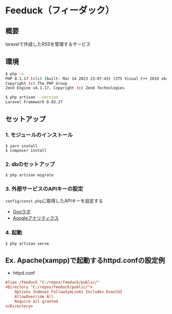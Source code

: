 # Feeduck（フィーダック）

## 概要

laravelで作成したRSSを管理するサービス

## 環境

```bash
$ php -v
PHP 8.1.17 (cli) (built: Mar 14 2023 23:07:43) (ZTS Visual C++ 2019 x64)
Copyright (c) The PHP Group
Zend Engine v4.1.17, Copyright (c) Zend Technologies

$ php artisan --version
Laravel Framework 8.83.27
```

## セットアップ

### 1. モジュールのインストール

```shell
$ yarn install
$ composer install
```

### 2. dbのセットアップ

```shell
$ php artisan migrate
```


### 3. 外部サービスのAPIキーの設定

`config/const.php`に取得したAPIキーを設定する

- [Gooラボ](https://labs.goo.ne.jp/)
- [Aoogleアナリティクス](https://developers.google.com/analytics?hl=ja)


### 4. 起動

```shell
$ php artisan serve
```

## Ex. Apache(xampp)で起動するhttpd.confの設定例

- httpd.conf

```conf
Alias /feeduck "C:/repos/feeduck/public/"
<Directory "C:/repos/feeduck/public/">
    Options Indexes FollowSymLinks Includes ExecCGI
    AllowOverride All
    Require all granted
</Directory>
```
